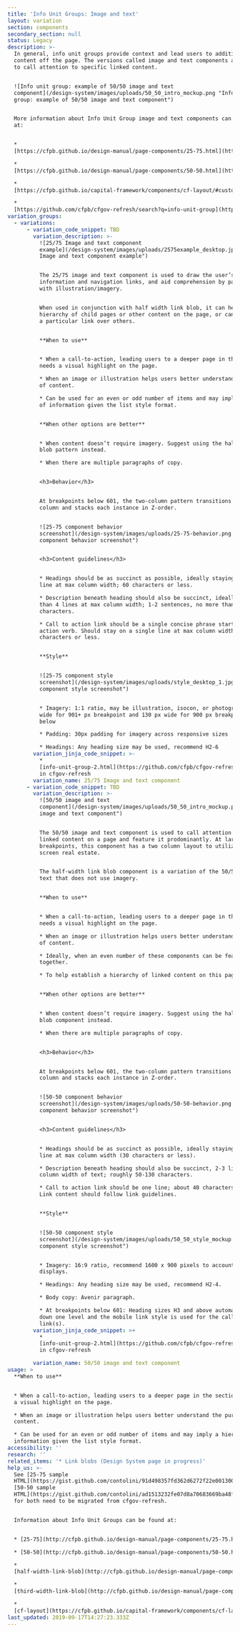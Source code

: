 ```yaml
---
title: 'Info Unit Groups: Image and text'
layout: variation
section: components
secondary_section: null
status: Legacy
description: >-
  In general, info unit groups provide context and lead users to additional
  content off the page. The versions called image and text components are used
  to call attention to specific linked content.


  ![Info unit group: example of 50/50 image and text
  component](/design-system/images/uploads/50_50_intro_mockup.png "Info unit
  group: example of 50/50 image and text component")


  More information about Info Unit Group image and text components can be found
  at:


  *
  [https://cfpb.github.io/design-manual/page-components/25-75.html](https://cfpb.github.io/design-manual/page-components/25-75.html)

  *
  [https://cfpb.github.io/design-manual/page-components/50-50.html](https://cfpb.github.io/design-manual/page-components/50-50.html)

  *
  [https://cfpb.github.io/capital-framework/components/cf-layout/#custom-content-layouts](https://cfpb.github.io/capital-framework/components/cf-layout/#custom-content-layouts)

  *
  [https://github.com/cfpb/cfgov-refresh/search?q=info-unit-group](https://github.com/cfpb/cfgov-refresh/search?q=info-unit-group)
variation_groups:
  - variations:
      - variation_code_snippet: TBD
        variation_description: >-
          ![25/75 Image and text component
          example](/design-system/images/uploads/2575example_desktop.jpg "25/75
          Image and text component example")


          The 25/75 image and text component is used to draw the user’s eye to key
          information and navigation links, and aid comprehension by pairing content
          with illustration/imagery.


          When used in conjunction with half width link blob, it can help create a
          hierarchy of child pages or other content on the page, or can help feature
          a particular link over others.


          **When to use**


          * When a call-to-action, leading users to a deeper page in the section,
          needs a visual highlight on the page.

          * When an image or illustration helps users better understand the purpose
          of content.

          * Can be used for an even or odd number of items and may imply a hierarchy
          of information given the list style format.


          **When other options are better**


          * When content doesn’t require imagery. Suggest using the half width link
          blob pattern instead.

          * When there are multiple paragraphs of copy.


          <h3>Behavior</h3>


          At breakpoints below 601, the two-column pattern transitions into a single
          column and stacks each instance in Z-order.


          ![25-75 component behavior
          screenshot](/design-system/images/uploads/25-75-behavior.png "25-75
          component behavior screenshot")


          <h3>Content guidelines</h3>


          * Headings should be as succinct as possible, ideally staying on a single
          line at max column width; 60 characters or less.

          * Description beneath heading should also be succinct, ideally no more
          than 4 lines at max column width; 1-2 sentences, no more than 275
          characters.

          * Call to action link should be a single concise phrase starting with an
          action verb. Should stay on a single line at max column width; 65
          characters or less.


          **Style**


          ![25-75 component style
          screenshot](/design-system/images/uploads/style_desktop_1.jpg "25-75
          component style screenshot")


          * Imagery: 1:1 ratio, may be illustration, isocon, or photography. 150px
          wide for 901+ px breakpoint and 130 px wide for 900 px breakpoint and
          below

          * Padding: 30px padding for imagery across responsive sizes

          * Headings: Any heading size may be used, recommend H2-6
        variation_jinja_code_snippet: >-
          *
          [info-unit-group-2.html](https://github.com/cfpb/cfgov-refresh/blob/master/cfgov/jinja2/v1/_includes/organisms/info-unit-group-2.html)
          in cfgov-refresh
        variation_name: 25/75 Image and text component
      - variation_code_snippet: TBD
        variation_description: >-
          ![50/50 image and text
          component](/design-system/images/uploads/50_50_intro_mockup.png "50/50
          image and text component")


          The 50/50 image and text component is used to call attention to specific
          linked content on a page and feature it prodominantly. At larger
          breakpoints, this component has a two column layout to utilize extra
          screen real estate.


          The half-width link blob component is a variation of the 50/50 image and
          text that does not use imagery.


          **When to use**


          * When a call-to-action, leading users to a deeper page in the section,
          needs a visual highlight on the page.

          * When an image or illustration helps users better understand the purpose
          of content.

          * Ideally, when an even number of these components can be featured
          together.

          * To help establish a hierarchy of linked content on this page.


          **When other options are better**


          * When content doesn’t require imagery. Suggest using the half-width link
          blob component instead.

          * When there are multiple paragraphs of copy.


          <h3>Behavior</h3>


          At breakpoints below 601, the two-column pattern transitions into a single
          column and stacks each instance in Z-order.


          ![50-50 component behavior
          screenshot](/design-system/images/uploads/50-50-behavior.png "50-50
          component behavior screenshot")


          <h3>Content guidelines</h3>


          * Headings should be as succinct as possible, ideally staying on a single
          line at max column width (30 characters or less).

          * Description beneath heading should also be succinct, 2-3 lines at max
          column width of text; roughly 50-130 characters.

          * Call to action link should be one line; about 40 characters or less.
          Link content should follow link guidelines.


          **Style**


          ![50-50 component style
          screenshot](/design-system/images/uploads/50_50_style_mockup.png "50-50
          component style screenshot")


          * Imagery: 16:9 ratio, recommend 1600 x 900 pixels to account for retina
          displays.

          * Headings: Any heading size may be used, recommend H2-4.

          * Body copy: Avenir paragraph.

          * At breakpoints below 601: Heading sizes H3 and above automatically drop
          down one level and the mobile link style is used for the call to action
          link(s).
        variation_jinja_code_snippet: >+
          *
          [info-unit-group-2.html](https://github.com/cfpb/cfgov-refresh/blob/master/cfgov/jinja2/v1/_includes/organisms/info-unit-group-2.html)
          in cfgov-refresh

        variation_name: 50/50 image and text component
usage: >
  **When to use**


  * When a call-to-action, leading users to a deeper page in the section, needs
  a visual highlight on the page.

  * When an image or illustration helps users better understand the purpose of
  content.

  * Can be used for an even or odd number of items and may imply a hierarchy of
  information given the list style format.
accessibility: ''
research: ''
related_items: '* Link blobs (Design System page in progress)'
help_us: >-
  See [25-75 sample
  HTML](https://gist.github.com/contolini/91d498357fd362d6272f22e001300cae) and
  [50-50 sample
  HTML](https://gist.github.com/contolini/ad1513232fe07d8a70683669ba48f9d2), CSS
  for both need to be migrated from cfgov-refresh.


  Information about Info Unit Groups can be found at:


  * [25-75](http://cfpb.github.io/design-manual/page-components/25-75.html)

  * [50-50](http://cfpb.github.io/design-manual/page-components/50-50.html)

  *
  [half-width-link-blob](http://cfpb.github.io/design-manual/page-components/half-width-link-blob.html)

  *
  [third-width-link-blob](http://cfpb.github.io/design-manual/page-components/third-width-link-blob.html)

  *
  [cf-layout](https://cfpb.github.io/capital-framework/components/cf-layout/#custom-content-layouts)
last_updated: 2019-09-17T14:27:23.333Z
---
```

